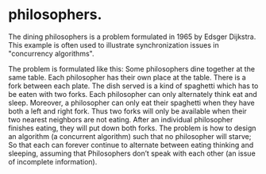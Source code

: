 # philosophers.
The dining philosophers is a problem formulated in 1965 by Edsger Dijkstra. This example is often used to illustrate synchronization issues in "concurrency algorithms".

The problem is formulated like this: 
Some philosophers dine together at the same table. Each philosopher has their own place at the table. There is a fork between each plate. The dish served is a kind of spaghetti which has to be eaten with two forks. Each philosopher can only alternately think eat and sleep. Moreover, a philosopher can only eat their spaghetti when they have both a left and right fork. Thus two forks will only be available when their two nearest neighbors are not eating. After an individual philosopher finishes eating, they will put down both forks. The problem is how to design an algorithm (a concurrent algorithm) such that no philosopher will starve; So that each can forever continue to alternate between eating thinking and sleeping, assuming that Philosophers don’t speak with each other (an issue of incomplete information). 
